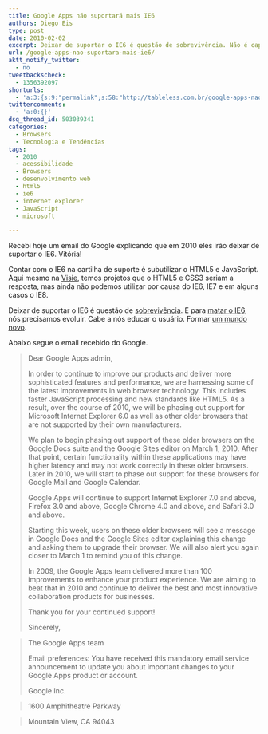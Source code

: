 ```yaml
---
title: Google Apps não suportará mais IE6
authors: Diego Eis
type: post
date: 2010-02-02
excerpt: Deixar de suportar o IE6 é questão de sobrevivência. Não é capricho do desenvolvedor ou falta de vontade. Ou nivelamos por baixo a experiência do usuário, ou forçamos uma mudança de comportamento.
url: /google-apps-nao-suportara-mais-ie6/
aktt_notify_twitter:
  - no
tweetbackscheck:
  - 1356392097
shorturls:
  - 'a:3:{s:9:"permalink";s:58:"http://tableless.com.br/google-apps-nao-suportara-mais-ie6";s:7:"tinyurl";s:26:"http://tinyurl.com/3rogf4k";s:4:"isgd";s:19:"http://is.gd/RWsItl";}'
twittercomments:
  - 'a:0:{}'
dsq_thread_id: 503039341
categories:
  - Browsers
  - Tecnologia e Tendências
tags:
  - 2010
  - acessibilidade
  - Browsers
  - desenvolvimento web
  - html5
  - ie6
  - internet explorer
  - JavaScript
  - microsoft

---
```

Recebi hoje um email do Google explicando que em 2010 eles irão deixar de suportar o IE6. Vitória!
  
Contar com o IE6 na cartilha de suporte é subutilizar o HTML5 e JavaScript. Aqui mesmo na [Visie][1], temos projetos que o HTML5 e CSS3 seriam a resposta, mas ainda não podemos utilizar por causa do IE6, IE7 e em alguns casos o IE8. 

Deixar de suportar o IE6 é questão de [sobrevivência][2]. E para [matar o IE6][3], nós precisamos evoluir. Cabe a nós educar o usuário. Formar [um mundo novo][4].

Abaixo segue o email recebido do Google.

> Dear Google Apps admin,​
> 
> In order to continue to improve our products and deliver more sophisticated features and performance, we are harnessing some of the latest improvements in web browser technology. This includes faster JavaScript processing and new standards like HTML5. As a result, over the course of 2010, we will be phasing out support for Microsoft Internet Explorer 6.0 as well as other older browsers that are not supported by their own manufacturers.
> 
> We plan to begin phasing out support of these older browsers on the Google Docs suite and the Google Sites editor on March 1, 2010. After that point, certain functionality within these applications may have higher latency and may not work correctly in these older browsers. Later in 2010, we will start to phase out support for these browsers for Google Mail and Google Calendar.
> 
> Google Apps will continue to support Internet Explorer 7.0 and above, Firefox 3.0 and above, Google Chrome 4.0 and above, and Safari 3.0 and above.
> 
> Starting this week, users on these older browsers will see a message in Google Docs and the Google Sites editor explaining this change and asking them to upgrade their browser. We will also alert you again closer to March 1 to remind you of this change.
> 
> In 2009, the Google Apps team delivered more than 100 improvements to enhance your product experience. We are aiming to beat that in 2010 and continue to deliver the best and most innovative collaboration products for businesses.
> 
> Thank you for your continued support!
> 
> Sincerely,
  
> The Google Apps team
> 
> Email preferences: You have received this mandatory email service announcement to update you about important changes to your Google Apps product or account.
> 
> Google Inc.
  
> 1600 Amphitheatre Parkway
  
> Mountain View, CA 94043

 [1]: http://visie.com.br/
 [2]: http://tableless.com.br/a-internet-tem-que-avancar-sem-o-ie6 "A internet tem que avançar sem o IE6"
 [3]: http://tableless.com.br/aonde-nos-leva-a-morte-do-internet-explorer-6
 [4]: http://tableless.com.br/ah-o-maravilhoso-mundo-real